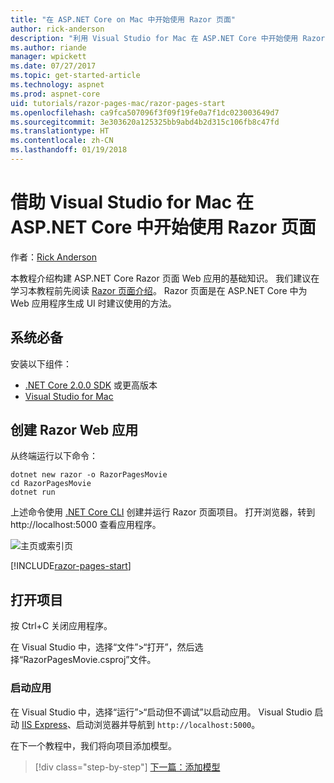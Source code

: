 ```yaml
---
title: "在 ASP.NET Core on Mac 中开始使用 Razor 页面"
author: rick-anderson
description: "利用 Visual Studio for Mac 在 ASP.NET Core 中开始使用 Razor 页面"
ms.author: riande
manager: wpickett
ms.date: 07/27/2017
ms.topic: get-started-article
ms.technology: aspnet
ms.prod: aspnet-core
uid: tutorials/razor-pages-mac/razor-pages-start
ms.openlocfilehash: ca9fca507096f3f09f19fe0a7f1dc023003649d7
ms.sourcegitcommit: 3e303620a125325bb9abd4b2d315c106fb8c47fd
ms.translationtype: HT
ms.contentlocale: zh-CN
ms.lasthandoff: 01/19/2018
---
```

# <a name="getting-started-with-razor-pages-in-aspnet-core-with-visual-studio-for-mac"></a>借助 Visual Studio for Mac 在 ASP.NET Core 中开始使用 Razor 页面

作者：[Rick Anderson](https://twitter.com/RickAndMSFT)

本教程介绍构建 ASP.NET Core Razor 页面 Web 应用的基础知识。 我们建议在学习本教程前先阅读 [Razor 页面介绍](xref:mvc/razor-pages/index)。 Razor 页面是在 ASP.NET Core 中为 Web 应用程序生成 UI 时建议使用的方法。

## <a name="prerequisites"></a>系统必备

安装以下组件：

* [.NET Core 2.0.0 SDK](https://www.microsoft.com/net/core) 或更高版本
* [Visual Studio for Mac](https://www.visualstudio.com/vs/visual-studio-mac/)

## <a name="create-a-razor-web-app"></a>创建 Razor Web 应用

从终端运行以下命令：

```console
dotnet new razor -o RazorPagesMovie
cd RazorPagesMovie
dotnet run
```

上述命令使用 [.NET Core CLI](https://docs.microsoft.com/dotnet/core/tools/dotnet) 创建并运行 Razor 页面项目。 打开浏览器，转到 http://localhost:5000 查看应用程序。

![主页或索引页](../razor-pages/razor-pages-start/_static/home.png)

[!INCLUDE[razor-pages-start](../../includes/RP/razor-pages-start.md)]

## <a name="open-the-project"></a>打开项目

按 Ctrl+C 关闭应用程序。

在 Visual Studio 中，选择“文件”>“打开”，然后选择“RazorPagesMovie.csproj”文件。

### <a name="launch-the-app"></a>启动应用

在 Visual Studio 中，选择“运行”>“启动但不调试”以启动应用。 Visual Studio 启动 [IIS Express](https://docs.microsoft.com/iis/extensions/introduction-to-iis-express/iis-express-overview)、启动浏览器并导航到 `http://localhost:5000`。

在下一个教程中，我们将向项目添加模型。

>[!div class="step-by-step"]
[下一篇：添加模型](xref:tutorials/razor-pages-mac/model)

